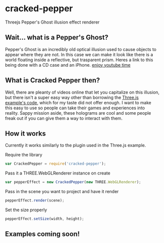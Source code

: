 # cracked-pepper
Threejs Pepper's Ghost illusion effect renderer

## Wait... what is a Pepper's Ghost?
Pepper's Ghost is an incredibly old optical illusion used to cause objects to appear where they are not. In this case we can make it look like there is a world floating inside a reflective, but trasparent prism. Heres a link to this being done with a CD case and an iPhone.
[enjoy youtube time](https://www.youtube.com/watch?v=9t0cOYvOy4M)

## What is Cracked Pepper then?
Well, there are pleanty of videos online that let you capitalize on this illusion, but there isn't a super easy way other than borrowing the [Three.js example's code](http://threejs.org/examples/webgl_effects_peppersghost.html), which for my taste did not offer enough. I want to make this easy to use so people can take their games and experiences into reality. Sappy mission aside, these holograms are cool and some people freak out if you can give them a way to interact with them.

## How it works
Currently it works similarly to the plugin used in the Three.js example. 

Require the library 
```javascript
var CrackedPepper = require('cracked-pepper');
```

Pass it a THREE.WebGLRenderer instance on create
```javascript
var pepperEffect = new CrackedPepper(new THREE.WebGLRenderer);
```

Pass in the scene you want to project and have it render
```javascript
pepperEffect.render(scene);
```

Set the size properly
```javascript
pepperEffect.setSize(width, height);
```

## Examples coming soon!
